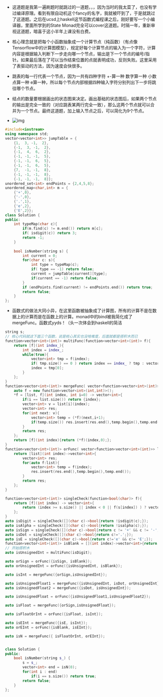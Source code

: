 - 这道题是我第一遍刷题时就跳过的一道题，，，因为当时的我太菜了，也没有学过编译原理。看到有限自动机这个fancy的名字，我就被吓到了，于是就跳过了这道题。之后在ucsd上haskell这节函数式编程课之后，刚好要写一个小编译器，里面所学到的State Monad完全可以cover这道题。时隔一年，重新审视这道题，暗喜于这小半年上课没有白费。

- 核心理念就是把每个小函数抽象成一个计算节点（纯函数）（有点像Tensorflow中的计算图模型），规定好每个计算节点的输入为一个字符，计算内容是根据输入判断下一步走向哪一个节点，输出是下一个节点的编号/指针。如果最后落在了可以当作结束位置的点就表明成功，反则失败。这里采用了表驱动的方法，因为速度会快很多。
- 跳表的每一行代表一个节点，因为一共有四种字符 +-算一种 数字算一种 小数点算一种 e算一种，所以每个节点内部根据四种输入字符分别列出下一步将跳往哪个节点。
- 结点的数量要根据画出的状态图来决定。画出基础的状态图后，如果两个节点的输出是完全一致的（对应跳表某两行完全一致），那么这两个节点就可以合并为一个节点。最终这道题，加上输入节点之后，可以简化为9个节点。
- ![img](C:\Users\40474\Desktop\suli-97.github.io\leetcode\65\img.jpg)

```c++
#include<iostream>
using namespace std;
vector<vector<int>> jumpTable = {
    {1,  3, -1,  2},
    {-1,  3, -1,  2},
    {-1,  4,  6,  2},
    {-1, -1, -1,  5},
    {-1, -1,  6,  5},
    {-1, -1,  6,  5},
    {7,  -1, -1,  8},
    {-1, -1, -1,  8},
    {-1, -1, -1,  8}};
unordered_set<int> endPoints = {2,4,5,8};
unordered_map<char,int> m = {
    {'+',0},
    {'-',0},
    {'.',1},
    {'e',2},
    {'E',2}};
class Solution {
public:
    int typeMap(char c){
        if(m.find(c) != m.end()) return m[c];
        if( isdigit(c)) return 3;
        return -1;
    }
    
    bool isNumber(string s) {
        int current = 0;
        for(char c: s){
            int type = typeMap(c);
            if( type == -1) return false;
            current = jumpTable[current][type];
            if(current == -1) return false;
        }
        if (endPoints.find(current) != endPoints.end()) return true;
        return false;
    }  
};
```

- 函数式的做法大同小异，在这里函数被抽象成了计算图，所有的计算不是在数据上的计算而是在函数上的计算。monad中的bind被我简化成了mergeFunc。函数式yyds！（头一次体会到haskell的简洁

```c++
string s;
// 核心代码就这下面三个函数，说是核心其实也没啥难度，后面就都是搭积木而已
function<vector<int>(int)> multiFunc(function<vector<int>(int)> f){
    return [f](int index_){
        int index = index_;
        while(true){
            vector<int> tmp = f(index);
            if( tmp.size() == 0 ) return index == index_ ? tmp : vector<int>{index};
            index = tmp[0];
        }
    };
}
function<vector<int>(int)> mergeFunc( vector<function<vector<int>(int)>> list){
    auto f = new function<vector<int>(int,int)>();
    *f = [list, f](int index, int i=0) -> vector<int>{
        if(i == list.size()) return {index};
        vector<int> v = list[i](index);
        vector<int> res;
        for(int next: v){
            vector<int> temp = (*f)(next,i+1);
            if(temp.size()) res.insert(res.end(),temp.begin(),temp.end());
        }
        return res;
    };
    return [f](int index){return (*f)(index,0);};
}
function<vector<int>(int)> orFunc( vector<function<vector<int>(int)>> list){
    return [list](int index)->vector<int>{
        vector<int> res;
        for(auto f:list){
            vector<int> temp = f(index);
            res.insert(res.end(),temp.begin(),temp.end());
        }
        return res;
    };
}

function<vector<int>(int)> singleCheck(function<bool(char)> f){
    return [f](int index) -> vector<int>{
        return (index >= s.size() || index < 0 || f(s[index]) ) ? vector<int>{} : vector<int>{index+1};
    };
}
auto isDigit = singleCheck([](char c)->bool{return !isdigit(c);});
auto isAlpha = singleCheck([](char c)->bool{return !isalpha(c);});
auto isSign = singleCheck([](char c)->bool{return c != '+' && c != '-';});
auto isDot = singleCheck([](char c)->bool{return c!='.';});
auto isE = singleCheck([](char c)->bool{return c!='e' && c!= 'E';});
function<vector<int>(int)> isBlank = [](int index)->vector<int>{return {index}; };
// 开始搭积木
auto isUnsignedInt = multiFunc(isDigit);

auto orSign = orFunc({isSign, isBlank});
auto orUnsignedInt = orFunc({isUnsignedInt, isBlank});

auto isInt = mergeFunc({orSign,isUnsignedInt});

auto isUnsignedFloat1 = mergeFunc({isUnsignedInt, isDot, orUnsignedInt});
auto isUnsignedFloat2 = mergeFunc({isDot, isUnsignedInt});

auto isUnsignedFloat = orFunc({isUnsignedFloat1,isUnsignedFloat2});

auto isFloat = mergeFunc({orSign,isUnsignedFloat});

auto isFloatOrInt = orFunc({isFloat, isInt});

auto isEInt = mergeFunc({isE, isInt});
auto orEInt = orFunc({isBlank, isEInt});

auto isN = mergeFunc({ isFloatOrInt, orEInt});


class Solution {
public:
    bool isNumber(string s_) {
        s = s_;
        vector<int> end = isN(0);
        for(int i : end)
            if(i == s.size()) return true;
        return false;
    }  
};
```

